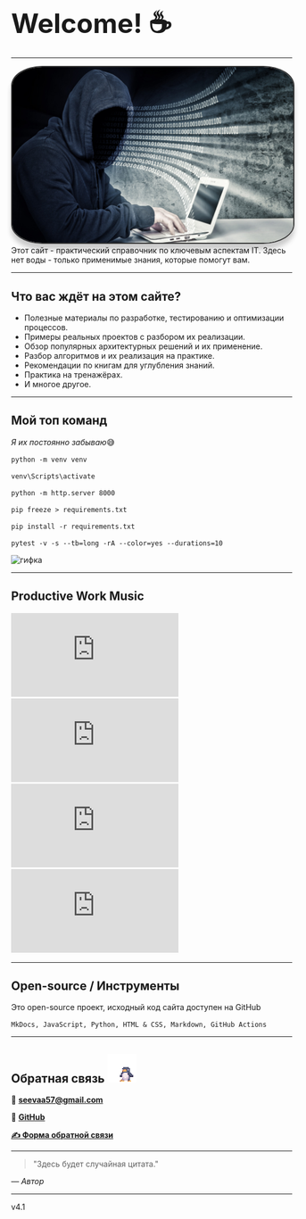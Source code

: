 <div>
  <h1 class="neon-text-purple" style="font-size: 3rem; margin-bottom: 10px;"
      onmouseout="this.textContent='Welcome! ☕'">
    Welcome! ☕
  </h1>
</div>

---
<style>
  .avatar {
    border-radius: 11%; /* Круглая рамка */
    border: 2px solid #333; /* Тёмная граница */
    box-shadow: 0 10px 8px rgba(0, 0, 0, 0.2); /* Тень */
    transition: transform 1.3s ease; /* Эффект при наведении */
  }

  .avatar:hover {
    transform: scale(1.1); /* Увеличение при наведении */
  }
</style>

<div style="text-align: center;">
  <img src="images/haker.jpg" alt="Хакер" class="avatar" style="width: 800px;">
</div>
Этот сайт - практический справочник по ключевым аспектам IT. Здесь нет воды - только применимые знания, которые помогут вам.

---

## <h2 class="neon-text-pink">Что вас ждёт на этом сайте?</h2>
- Полезные материалы по разработке, тестированию и оптимизации процессов.
- Примеры реальных проектов с разбором их реализации.
- Обзор популярных архитектурных решений и их применение.
- Разбор алгоритмов и их реализация на практике.
- Рекомендации по книгам для углубления знаний.
- Практика на тренажёрах.
- И многое другое.

---

## <h2 class="neon-text-green">Мой топ команд</h2>

_Я их постоянно забываю_😅
```
python -m venv venv
```
```
venv\Scripts\activate
```
```
python -m http.server 8000
```
```
pip freeze > requirements.txt
```
```
pip install -r requirements.txt
```
```
pytest -v -s --tb=long -rA --color=yes --durations=10
```

![гифка](https://media1.giphy.com/media/v1.Y2lkPTc5MGI3NjExcWc2czluZThxZXl6NGk3NG82djZ4cWZ0bWY0NGVjeG5mZjR1eWR2YiZlcD12MV9pbnRlcm5hbF9naWZfYnlfaWQmY3Q9Zw/3oz8xRICW5msyoRUv6/giphy.gif)

---

<div class="music-accordion">
    <div class="accordion-header" onclick="toggleMusicAccordion()">
    <h2 class="neon-text-blue">Productive Work Music</h2>
    </div>
    
  <div class="accordion-content">
        <div class="video-container">
            <iframe src="https://www.youtube.com/embed/2FuZO0E1DXQ?si=CFM5So0zcESaZL9v" frameborder="0" allowfullscreen></iframe>
            <iframe src="https://www.youtube.com/embed/6WrPTKljH3Q?si=VHa9Bhu6aQwx8yCW" frameborder="0" allowfullscreen></iframe>
            <iframe src="https://www.youtube.com/embed/tLYL_3NcJck?si=dSy030Whb15qnc7-" frameborder="0" allowfullscreen></iframe>
            <iframe src="https://www.youtube.com/embed/n7_GtsDStsk?si=wmw5kti0fhBtVO0Q" frameborder="0" allowfullscreen></iframe>
        </div>
    </div>
</div>

---

## <h2 class="neon-text-purple">Open-source / Инструменты</h2>


Это open-source проект, исходный код сайта доступен на GitHub

```
MkDocs, JavaScript, Python, HTML & CSS, Markdown, GitHub Actions
```

---


## <h2 class="neon-text-orange">Обратная связь <img src="images/Z5cP.gif" alt="Анимация" class="gif-background"></h2>

📧 **[seevaa57@gmail.com](mailto:seevaa57@gmail.com)**  

🐙 **[GitHub](https://github.com/Showtimeeee)**  

**[✍️ Форма обратной связи](feedback/feedback.md)**

---


<!DOCTYPE html>
<html lang="en">
<head>
    <meta charset="UTF-8">
    <meta name="viewport" content="width=device-width, initial-scale=1.0">
    <title>Главная страница</title>
    <!-- Подключение CSS -->
    <link rel="stylesheet" href="css/styles.css"> <!-- Путь к папке css -->
</head>
<body>
    <!-- Блок для случайной цитаты -->
<div id="random-quote" class="quote">
    <blockquote>"Здесь будет случайная цитата."</blockquote>
    <cite>— Автор</cite>
</div>

<!-- Подключение JavaScript -->
<script src="js/script.js"></script>
</body>
</html>

---

<div class="version-container">
    <div class="version-info">
        v4.1
    </div>
</div>


